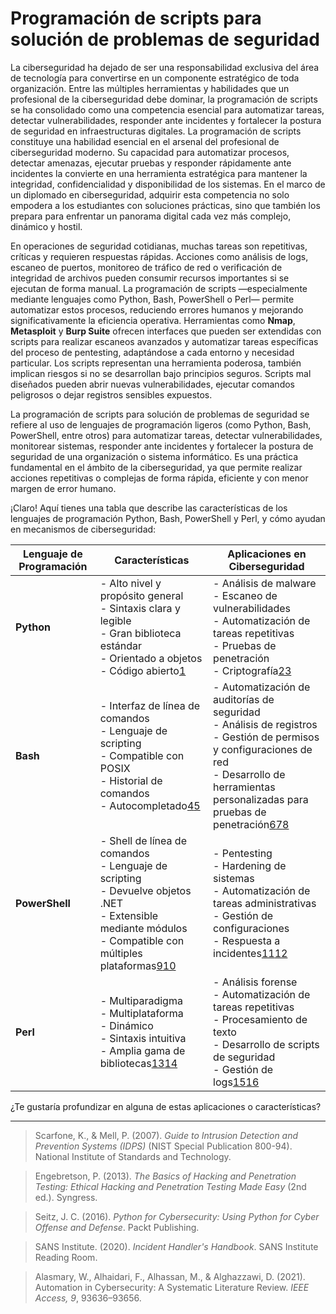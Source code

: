 # Programación de scripts para solución de problemas de seguridad

La ciberseguridad ha dejado de ser una responsabilidad exclusiva del área de tecnología para convertirse en un componente estratégico de toda organización. Entre las múltiples herramientas y habilidades que un profesional de la ciberseguridad debe dominar, la programación de scripts se ha consolidado como una competencia esencial para automatizar tareas, detectar vulnerabilidades, responder ante incidentes y fortalecer la postura de seguridad en infraestructuras digitales. La programación de scripts constituye una habilidad esencial en el arsenal del profesional de ciberseguridad moderno. Su capacidad para automatizar procesos, detectar amenazas, ejecutar pruebas y responder rápidamente ante incidentes la convierte en una herramienta estratégica para mantener la integridad, confidencialidad y disponibilidad de los sistemas. En el marco de un diplomado en ciberseguridad, adquirir esta competencia no solo empodera a los estudiantes con soluciones prácticas, sino que también los prepara para enfrentar un panorama digital cada vez más complejo, dinámico y hostil.

En operaciones de seguridad cotidianas, muchas tareas son repetitivas, críticas y requieren respuestas rápidas. Acciones como análisis de logs, escaneo de puertos, monitoreo de tráfico de red o verificación de integridad de archivos pueden consumir recursos importantes si se ejecutan de forma manual. La programación de scripts —especialmente mediante lenguajes como Python, Bash, PowerShell o Perl— permite automatizar estos procesos, reduciendo errores humanos y mejorando significativamente la eficiencia operativa. Herramientas como **Nmap**, **Metasploit** y **Burp Suite** ofrecen interfaces que pueden ser extendidas con scripts para realizar escaneos avanzados y automatizar tareas específicas del proceso de pentesting, adaptándose a cada entorno y necesidad particular. Los scripts representan una herramienta poderosa, también implican riesgos si no se desarrollan bajo principios seguros. Scripts mal diseñados pueden abrir nuevas vulnerabilidades, ejecutar comandos peligrosos o dejar registros sensibles expuestos. 

La programación de scripts para solución de problemas de seguridad se refiere al uso de lenguajes de programación ligeros (como Python, Bash, PowerShell, entre otros) para automatizar tareas, detectar vulnerabilidades, monitorear sistemas, responder ante incidentes y fortalecer la postura de seguridad de una organización o sistema informático. Es una práctica fundamental en el ámbito de la ciberseguridad, ya que permite realizar acciones repetitivas o complejas de forma rápida, eficiente y con menor margen de error humano.

¡Claro! Aquí tienes una tabla que describe las características de los lenguajes de programación Python, Bash, PowerShell y Perl, y cómo ayudan en mecanismos de ciberseguridad:

| **Lenguaje de Programación** | **Características** | **Aplicaciones en Ciberseguridad** |
|------------------------------|---------------------|------------------------------------|
| **Python**                   | - Alto nivel y propósito general<br>- Sintaxis clara y legible<br>- Gran biblioteca estándar<br>- Orientado a objetos<br>- Código abierto[1](https://www.tokioschool.com/noticias/caracteristicas-principales-de-python/) | - Análisis de malware<br>- Escaneo de vulnerabilidades<br>- Automatización de tareas repetitivas<br>- Pruebas de penetración<br>- Criptografía[2](https://ciberseguridad.com/guias/prevencion-proteccion/python/)[3](https://ciberseguridad.com/guias/prevencion-proteccion/lenguajes-programacion/python/) |
| **Bash**                     | - Interfaz de línea de comandos<br>- Lenguaje de scripting<br>- Compatible con POSIX<br>- Historial de comandos<br>- Autocompletado[4](https://informatecdigital.com/bash-que-es-como-funciona-y-para-que-sirve/)[5](https://es.wikipedia.org/wiki/Bash) | - Automatización de auditorías de seguridad<br>- Análisis de registros<br>- Gestión de permisos y configuraciones de red<br>- Desarrollo de herramientas personalizadas para pruebas de penetración[6](https://www.welivesecurity.com/la-es/2022/12/20/comandos-utiles-linux-trabajar-ciberseguridad/)[7](https://www.redeszone.net/2017/02/20/security-bash-scripts-un-repositorio-con-scripts-de-seguridad-y-pentesting/)[8](https://diariohacking.com/introduccion-a-bash-la-base-de-la-automatizacion-en-ciberseguridad/) |
| **PowerShell**               | - Shell de línea de comandos<br>- Lenguaje de scripting<br>- Devuelve objetos .NET<br>- Extensible mediante módulos<br>- Compatible con múltiples plataformas[9](https://learn.microsoft.com/es-es/powershell/scripting/overview?view=powershell-7.5)[10](https://bardimin.com/es/windows-es/tips-and-tricks-es/caracteristicas-clave-de-powershell-que-se-deben-dominar/) | - Pentesting<br>- Hardening de sistemas<br>- Automatización de tareas administrativas<br>- Gestión de configuraciones<br>- Respuesta a incidentes[11](https://www.ui1.es/blog-ui1/ciberseguridad-total-con-powershell-pentesting-hardening-scripts)[12](https://noticiasseguridad.com/importantes/8-formas-de-configurar-windows-powershell-para-usarlo-contra-hackers-y-proteger-su-red/) |
| **Perl**                     | - Multiparadigma<br>- Multiplataforma<br>- Dinámico<br>- Sintaxis intuitiva<br>- Amplia gama de bibliotecas[13](https://www.arimetrics.com/glosario-digital/perl)[14](https://es.wikipedia.org/wiki/Perl) | - Análisis forense<br>- Automatización de tareas repetitivas<br>- Procesamiento de texto<br>- Desarrollo de scripts de seguridad<br>- Gestión de logs[15](https://news.microsoft.com/source/latam/noticias-de-microsoft/como-la-ia-esta-transformando-la-ciberseguridad-como-hacer-frente-al-aumento-de-las-amenazas-ciberneticas/)[16](https://www.prensalibre.com/vida/tecnologia/como-funciona-la-ia-en-la-ciberseguridad-y-que-medidas-de-proteccion-se-deben-implementar-para-proteger-a-los-usuarios/) |

¿Te gustaría profundizar en alguna de estas aplicaciones o características?

____________________________
> Scarfone, K., & Mell, P. (2007). *Guide to Intrusion Detection and Prevention Systems (IDPS)* (NIST Special Publication 800-94). National Institute of Standards and Technology. 

> Engebretson, P. (2013). *The Basics of Hacking and Penetration Testing: Ethical Hacking and Penetration Testing Made Easy* (2nd ed.). Syngress.

> Seitz, J. C. (2016). *Python for Cybersecurity: Using Python for Cyber Offense and Defense*. Packt Publishing.

> SANS Institute. (2020). *Incident Handler's Handbook*. SANS Institute Reading Room. 

> Alasmary, W., Alhaidari, F., Alhassan, M., & Alghazzawi, D. (2021). Automation in Cybersecurity: A Systematic Literature Review. *IEEE Access, 9*, 93636–93656. 

